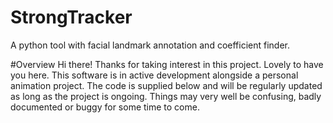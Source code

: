 # StrongTracker
A python tool with facial landmark annotation and coefficient finder.

#Overview
Hi there! Thanks for taking interest in this project. Lovely to have you here. 
This software is in active development alongside a personal animation project. The code is supplied below and will be regularly updated as long as the project is ongoing. Things may very well be confusing, badly documented or buggy for some time to come.
